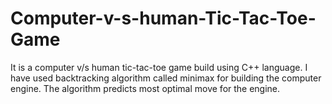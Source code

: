 # Computer-v-s-human-Tic-Tac-Toe-Game
It is a computer v/s human tic-tac-toe game build using C++ language. I have used backtracking algorithm called minimax for building the computer engine. The algorithm predicts most optimal move for the engine. 
